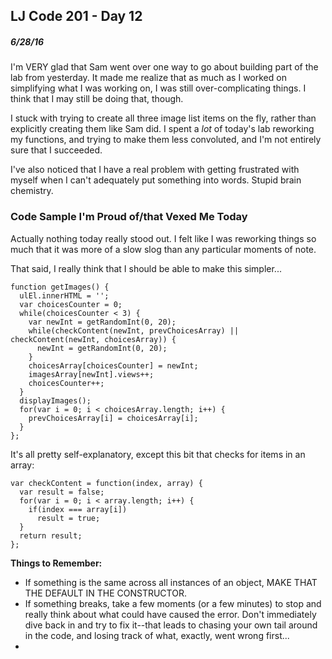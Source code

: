 ## LJ Code 201 - Day 12
##### 6/28/16

I'm VERY glad that Sam went over one way to go about building part of the lab from yesterday. It made me realize that as much as I worked on simplifying what I was working on, I was still over-complicating things. I think that I may still be doing that, though.

I stuck with trying to create all three image list items on the fly, rather than explicitly creating them like Sam did. I spent a *lot* of today's lab reworking my functions, and trying to make them less convoluted, and I'm not entirely sure that I succeeded.

I've also noticed that I have a real problem with getting frustrated with myself when I can't adequately put something into words. Stupid brain chemistry.

### Code Sample I'm Proud of/that Vexed Me Today

Actually nothing today really stood out. I felt like I was reworking things so much that it was more of a slow slog than any particular moments of note.

That said, I really think that I should be able to make this simpler...

```
function getImages() {
  ulEl.innerHTML = '';
  var choicesCounter = 0;
  while(choicesCounter < 3) {
    var newInt = getRandomInt(0, 20);
    while(checkContent(newInt, prevChoicesArray) || checkContent(newInt, choicesArray)) {
      newInt = getRandomInt(0, 20);
    }
    choicesArray[choicesCounter] = newInt;
    imagesArray[newInt].views++;
    choicesCounter++;
  }
  displayImages();
  for(var i = 0; i < choicesArray.length; i++) {
    prevChoicesArray[i] = choicesArray[i];
  }
};
```
It's all pretty self-explanatory, except this bit that checks for items in an array:

```
var checkContent = function(index, array) {
  var result = false;
  for(var i = 0; i < array.length; i++) {
    if(index === array[i])
      result = true;
  }
  return result;
};
```

**Things to Remember:**

* If something is the same across all instances of an object, MAKE THAT THE DEFAULT IN THE CONSTRUCTOR.
* If something breaks, take a few moments (or a few minutes) to stop and really think about what could have caused the error. Don't immediately dive back in and try to fix it--that leads to chasing your own tail around in the code, and losing track of what, exactly, went wrong first...
*
